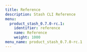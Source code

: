 ```yaml
---
title: Reference
description: Stash CLI Reference
menu:
  product_stash_0.7.0-rc.1:
    identifier: reference
    name: Reference
    weight: 1000
menu_name: product_stash_0.7.0-rc.1
---
```

